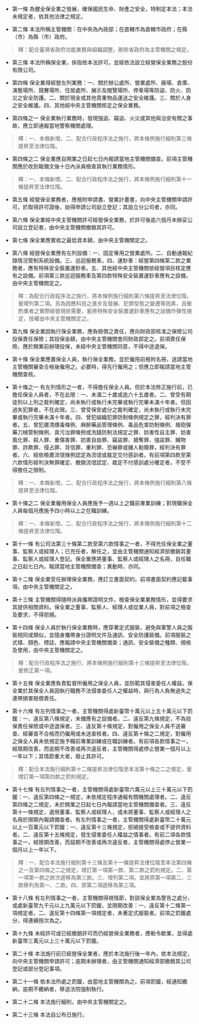 * 第一條 為健全保全業之發展，確保國民生命、財產之安全，特制定本法；本法未規定者，依其他法律之規定。

* 第二條 本法所稱主管機關：在中央為內政部；在直轄市為直轄市政府；在縣（市）為縣（市）政府。

> 釋：配合臺灣省政府功能業務與組織調整，刪除省政府為主管機關之規定。

* 第三條 本法所稱保全業，係指依本法許可，並經依法設立經營保全業務之股份有限公司。

* 第四條 保全業得經營左列業務：一、關於辦公處所、營業處所、廠場、倉庫、演藝場所、競賽場所、住居處所、展示及閱覽場所、停車場等防盜、防火、防災之安全防護。二、關於現金或其他貴重物品運送之安全維護。三、關於人身之安全維護。四、其他經中央主管機關核定之保全業務。

* 第四條之一 保全業執行業務時，發現強盜、竊盜、火災或其他與治安有關之事故，應立即通報當地警察機關處理。

> 釋：一、本條新增。二、配合行政程序法之施行，將本條例施行細則第三條提昇至法律位階。

* 第四條之二 保全業應自開業之日起七日內報請當地主管機關備查。前項主管機關應於收到報備文後十日內派員檢查其執行業務情形。

> 釋：一、本條新增。二、配合行政程序法之施行，將本條例施行細則第十一條提昇至法律位階。

* 第五條 經營保全業務者，應檢附申請書、營業計畫書，向中央主管機關申請許可，於取得許可證後，始得申請公司設立登記；其設立分公司者，亦同。

* 第六條 保全業經中央主管機關許可經營保全業務，於許可後逾六個月未辦妥公司設立登記者，由中央主管機關撤銷其許可。

* 第七條 保全業應實收之最低資本額，由中央主管機關定之。

* 第八條 經營保全業應有左列設備：一、固定專用之營業處所。二、自動通報紀錄情況管制系統設備。三、巡迴服務車。四、運鈔車：經營第四條第二款之業務者，應有特殊安全裝置運鈔車。五、其他經中央主管機關依經營項目核定應有之設備。前項第三款巡迴服務車及第四款特殊安全裝置運鈔車應有之設備，由中央主管機關定之。

> 釋：為配合行政程序法之施行，將本條例施行細則第六條提昇至法律位階，爰增列第二項。另為因應科技之進步及發展、犯罪型態之變遷等因素，且衡酌業者之實際經營現狀需要，爰將特殊安全裝置運鈔車應有之設備作彈性規定，授權由中央主管機關定之。

* 第九條 保全業因執行保全業務，應負賠償之責任，應向財政部核准之保險公司投保責任保險；其投保金額，由中央主管機關會同財政部定之。前項責任保險，應於開業前辦理投保，未經中央主管機關同意，不得中途退保。

* 第十條 保全業應置保全人員，執行保全業務，並於僱用前檢附名冊，送請當地主管機關審查合格後僱用之。必要時，得先行僱用之；但應立即報請當地主管機關查核。

* 第十條之一 有左列情形之一者，不得擔任保全人員。但於本法修正施行前，已擔任保全人員者，不在此限：一、未滿二十歲或逾六十五歲者。二、曾受有期徒刑以上刑之裁判確定，尚未執行或執行未完畢或執行完畢未滿十年者。但因過失犯罪者，不在此限。三、曾受保安處分之裁判確定，尚未執行或執行未完畢或執行完畢未滿十年者。四、曾犯組織犯罪防制條例規定之罪，經判決有罪者。五、曾犯肅清煙毒條例、麻醉藥品管理條例、毒品危害防制條例、槍砲彈藥刀械管制條例、貪污治罪條例或洗錢防制法規定之罪、妨害性自主罪、妨害風化罪、殺人罪、重傷害罪、妨害自由罪、竊盜罪、搶奪罪、強盜罪、贓物罪、詐欺罪、侵占罪、背信罪、重利罪、恐嚇罪或擄人勒贖罪，經判決有罪者。六、經依檢肅流氓條例認定為流氓或裁定交付感訓者。有前項第四款至第六款情形經判決無罪確定、撤銷流氓認定、裁定不付感訓處分確定者，不受不得擔任之限制。

> 釋：一、本條新增。二、配合行政程序法之施行，將本條例施行細則第八條提昇至法律位階。

* 第十條之二 保全業僱用保全人員應施予一週以上之職前專業訓練；對現職保全人員每個月應施予四小時以上之在職訓練。

> 釋：一、本條新增。二、配合行政程序法之施行，將本條例施行細則第十二條提昇至法律位階。

* 第十一條 有公司法第三十條第二款至第六款情事之一者，不得充任保全業之董事、監察人或經理人；已充任者，解任之，並由主管機關通知經濟部撤銷其董事、監察人或經理人登記。保全業應將董事、監察人或經理人之名冊，自任職之日起七日內，報請當地主管機關備查；異動時，亦同。

* 第十二條 保全業受任辦理保全業務，應訂立書面契約。前項書面契約應記載事項，由中央主管機關定之。

* 第十三條 主管機關得隨時派員攜帶證明文件，檢查保全業業務情形，並得要求其提供相關資料。保全業之董事、監察人、經理人或從業人員，對前項之檢查及要求，不得拒絕。

* 第十四條 保全人員於執行保全業務時，應穿著定式服裝，避免與軍警人員之服裝相同或類似，並隨身攜帶身分證明文件及通訊、安全防護裝備。前項服裝之式樣、顏色、標誌，應報請中央主管機關備查；通訊、安全裝備之種類、規格及使用，由中央主管機關定之。

> 釋：配合行政程序法之施行，將本條例施行細則第十三條提昇至法律位階，爰修正第一項。

* 第十五條 保全業應負責監督所僱用之保全人員，並防範其侵害委任人權益。保全業於其保全人員因執行職務不法侵害委任人之權益時，與行為人負無過失之連帶損害賠償責任。

* 第十六條 有左列情事之一者，主管機關得處新臺幣十萬元以上五十萬元以下罰鍰：一、違反第八條規定，未備應有之設備者。二、違反第九條規定，不為投保責任保險或中途退保者。三、違反第十條規定，對僱用之保全人員不送審查、經審查不合格而仍僱用或未送查核者。四、違反第十條之二規定，對僱用之保全人員未依規定施予職前專業訓練或在職訓練者。有前項各款情事之一，經限期改善，而逾期不改善或再次違反者，主管機關得處停止營業一個月以上一年以下；其情節重大者，廢止其許可。

> 釋：配合本法施行細則第十二條提昇法律位階至本法第十條之二之規定，爰增訂第一項第四款之罰則規定。

* 第十七條 有左列情事之一者，主管機關得處新臺幣六萬元以上三十萬元以下罰鍰：一、違反第四條之一規定，未依規定程序通報有關機關處理者。二、違反第四條之二規定，未於開業之日起七日內報請當地主管機關備查者。三、違反第十一條規定，選用董事、監察人或經理人，或未將董事、監察人或經理人之名冊於限期內報請備查者。有左列情事之一者，主管機關得處新臺幣二十萬元以上一百萬元以下罰鍰：一、違反第十三條規定，拒絕接受檢查或不提供資料者。二、違反第十五條規定，發生侵害委任人權益之情事者。有前二項各款情事之一，經限期改善，而屆期不改善或再次違反者，主管機關得處停止營業一個月以上一年以下。

> 釋：一、配合本法施行細則第十三條及第十一條提昇法律位階至本法第四條之一及第四條之二之規定，增訂第一項第一款、第二款之罰則規定。二、第一項第一款之款次遞移為第三款。三、增列第二項，並將原第一項第二、三款移列為第一、二款。四、原第二項遞移為第三項。

* 第十八條 有左列情事之一者，主管機關得視情節，對該保全業為警告之處分，或處新臺幣九千元以上九萬元以下罰鍰，並限期改善：一、違反第十二條第一項規定者。二、違反第十四條第一項規定者，未著定式服裝者。前項之罰鍰處分，得連續按次為之。

* 第十九條 未經許可或已經撤銷許可而仍經營保全業務者，應勒令歇業，並得處新臺幣三萬元以上三十萬元以下罰鍰。

* 第二十條 本法施行前已經營保全業者，應於本法施行後一年內，依本法規定，向中央主管機關申請許可；逾期未辦理者，由主管機關通知經濟部撤銷其公司登記或部分登記事項。

* 第二十一條 依本法所處之罰鍰，由當地主管機關為之。前項罰鍰，經通知繳納，逾期不繳納者，移送法院強制執行。

* 第二十二條 本法施行細則，由中央主管機關定之。

* 第二十三條 本法自公布日施行。

